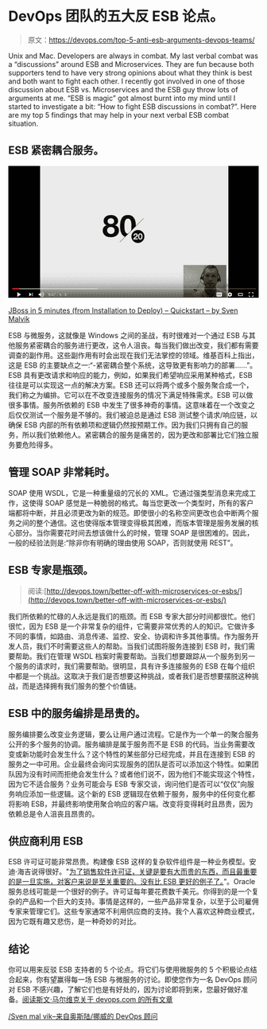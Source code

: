 # DevOps 团队的五大反 ESB 论点。

> 原文：<https://devops.com/top-5-anti-esb-arguments-devops-teams/>

Unix and Mac. Developers are always in combat. My last verbal combat was a “discussions” around ESB and Microservices. They are fun because both supporters tend to have very strong opinions about what they think is best and both want to fight each other. I recently got involved in one of those discussion about ESB vs. Microservices and the ESB guy throw lots of arguments at me. “ESB is magic” got almost burnt into my mind until I started to investigate a bit: “How to fight ESB discussions in combat?”. Here are my top 5 findings that may help in your next verbal ESB combat situation.

## ESB 紧密耦合服务。

[![JBoss in 5 minutes (from Installation to Deploy) - Quickstart - by Sven Malvik ](img/b99102fa005bfe61ff2d9b551376b3d6.png)](https://www.youtube.com/watch?v=jP0g6vLeMDQ)

[JBoss in 5 minutes (from Installation to Deploy) – Quickstart – by Sven Malvik](https://www.youtube.com/watch?v=jP0g6vLeMDQ)

ESB 与微服务，这就像是 Windows 之间的圣战，有时很难对一个通过 ESB 与其他服务紧密耦合的服务进行更改，这令人沮丧。每当我们做出改变，我们都有需要调查的副作用。这些副作用有时会出现在我们无法掌控的领域。维基百科上指出，这是 ESB 的主要缺点之一:“-紧密耦合整个系统，这导致更有影响力的部署……”。ESB 具有更改请求和响应的能力，例如，如果我们希望响应采用某种格式，ESB 往往是可以实现这一点的解决方案。ESB 还可以将两个或多个服务聚合成一个，我们称之为编排。它可以在不改变连接服务的情况下满足特殊需求。ESB 可以做很多事情。服务所依赖的 ESB 中发生了很多神奇的事情。这意味着在一个改变之后仅仅测试一个服务是不够的。我们被迫总是通过 ESB 测试整个请求/响应链，以确保 ESB 内部的所有依赖项和逻辑仍然按预期工作。因为我们只拥有自己的服务，所以我们依赖他人。紧密耦合的服务是痛苦的，因为更改和部署比它们独立服务要危险得多。

## 管理 SOAP 非常耗时。

SOAP 使用 WSDL，它是一种重量级的冗长的 XML。它通过强类型消息来完成工作，这使得 SOAP 感觉是一种脆弱的格式。每当您更改一个类型时，所有的客户端都将中断，并且必须更改为新的规范。即使很小的名称空间更改也会中断两个服务之间的整个通信。这也使得版本管理变得极其困难，而版本管理是服务发展的核心部分。当你需要花时间去想该做什么的时候，管理 SOAP 是很困难的。因此，一般的经验法则是:“除非你有明确的理由使用 SOAP，否则就使用 REST”。

## ESB 专家是瓶颈。

> 阅读:[http://devops.town/better-off-with-microservices-or-esbs/](http://devops.town/better-off-with-microservices-or-esbs/)

我们所依赖的忙碌的人永远是我们的瓶颈。而 ESB 专家大部分时间都很忙。他们很忙，因为 ESB 是一个非常复杂的组件，它需要非常优秀的人的知识。它做许多不同的事情，如路由、消息传递、监控、安全、协调和许多其他事情。作为服务开发人员，我们不时需要这些人的帮助。当我们试图将服务连接到 ESB 时，我们需要帮助。我们在管理 WSDL 档案时需要帮助。当我们想要跟踪从一个服务到另一个服务的请求时，我们需要帮助。很明显，具有许多连接服务的 ESB 在每个组织中都是一个挑战。这取决于我们是否想要这种挑战，或者我们是否想要摆脱这种挑战，而是选择拥有我们服务的整个价值链。

## ESB 中的服务编排是昂贵的。

服务编排要么改变业务逻辑，要么让用户通过流程。它是作为一个单一的聚合服务公开的多个服务的协调。服务编排是属于服务而不是 ESB 的代码。当业务需要改变或新功能时会发生什么？这个特性的某些部分已经完成，并且在连接到 ESB 的服务之一中可用。企业最终会询问实现服务的团队是否可以添加这个特性。如果团队因为没有时间而拒绝会发生什么？或者他们说不，因为他们不能实现这个特性，因为它不适合服务？业务可能会与 ESB 专家交谈，询问他们是否可以“仅仅”向服务响应添加一些逻辑。这个新的 ESB 逻辑现在依赖于服务，服务中的任何变化都将影响 ESB，并最终影响使用聚合响应的客户端。改变将变得耗时且昂贵，因为依赖总是令人沮丧且昂贵的。

## 供应商利用 ESB

ESB 许可证可能非常昂贵。构建像 ESB 这样的复杂软件组件是一种业务模型。安迪·海吉说得很好。"[为了销售软件许可证，关键是要有大而贵的东西，而且最重要的是一旦实施，对客户来说是至关重要的。没有比 ESB 更好的例子了。](https://blog.hedges.net/2014/03/31/soa-vs-microservices/)”。Oracle 服务总线可能是一个很好的例子。许可证每年要花费数千美元。你得到的是一个复杂的产品和一个巨大的支持。事情是这样的，一些产品非常复杂，以至于公司雇佣专家来管理它们。这些专家通常不利用供应商的支持。我个人喜欢这种商业模式，因为它既有趣又悲伤，是一种奇妙的对比。

## 结论

你可以用来反驳 ESB 支持者的 5 个论点。将它们与使用微服务的 5 个积极论点结合起来，你有望赢得每一场 ESB 与微服务的讨论。即使您作为一名 DevOps 顾问对 ESB 不感兴趣，了解它们也是有好处的，因为讨论即将到来，您最好做好准备。[阅读斯文·马尔维克关于 devops.com 的所有文章](https://devops.com/author/svenmalvik/)

[/Sven mal vik–来自奥斯陆/挪威的 DevOps 顾问](http://sven.malvik.de)